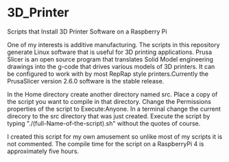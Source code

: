 # 3D_Printer
Scripts that Install 3D Printer Software on a Raspberry Pi

One of my interests is additive manufacturing. The scripts in this repository generate Linux software that is useful for 3D printing applications. Prusa Slicer is an open source program that translates Solid Model engineering drawings into the g-code that drives various models of 3D printers. It can be configured to work with by most RepRap style printers.Currently the PrusaSlicer version 2.6.0 software is the stable release. 

In the Home directory create another directory named src. Place a copy of the script you want to compile in that directory.  Change the Permissions properties of the script to Execute:Anyone. In a terminal change the current direcory to the src directory that was just created.  Execute the script by typing "./(full-Name-of-the-script).sh" without the quotes of course.  

I created this script for my own amusement so unlike most of my scripts it is not commented.  The compile time for the script on a RaspberryPi 4 is approximately five hours.
